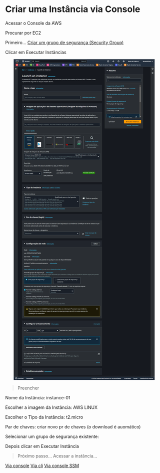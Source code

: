 # Criar uma Instância via Console

Acessar o Console da AWS

Procurar por EC2

Primeiro... [Criar um grupo de segurança (Security Group)](./security-group.md)

Clicar em Executar Instâncias

<div align="center">

![Criar EC2](../../images/criar-ec2.png)

</div>

> Preencher

Nome da Instância: instance-01

Escolher a imagem da Instância: AWS LINUX

Escolher o Tipo da Instância: t2.micro

Par de chaves: criar novo pr de chaves (o download é auomático)

Selecionar um grupo de segurança existente: 

Depois clicar em Executar Instância

> Próximo passo... Acessar a instância...

[Via console](../acessar/console.md)
[Via cli](../acessar/cli.md)
[Via console SSM](../acessar/console-ssm.md)
